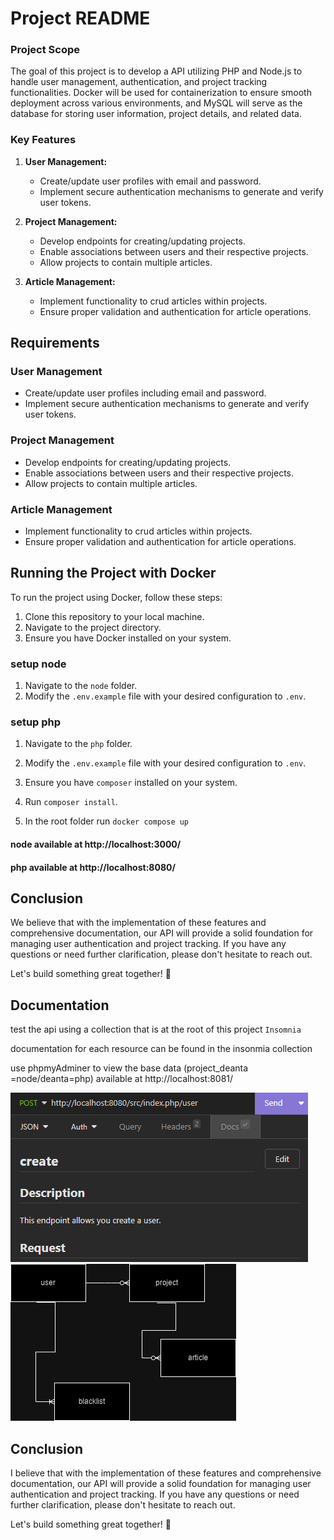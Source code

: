 # Project README

### Project Scope

The goal of this project is to develop a API utilizing PHP and Node.js to handle user management, authentication, and project tracking functionalities. Docker will be used for containerization to ensure smooth deployment across various environments, and MySQL will serve as the database for storing user information, project details, and related data.

### Key Features

1. **User Management:**

   - Create/update user profiles with email and password.
   - Implement secure authentication mechanisms to generate and verify user tokens.

2. **Project Management:**

   - Develop endpoints for creating/updating projects.
   - Enable associations between users and their respective projects.
   - Allow projects to contain multiple articles.

3. **Article Management:**
   - Implement functionality to crud articles within projects.
   - Ensure proper validation and authentication for article operations.

## Requirements

### User Management

- Create/update user profiles including email and password.
- Implement secure authentication mechanisms to generate and verify user tokens.

### Project Management

- Develop endpoints for creating/updating projects.
- Enable associations between users and their respective projects.
- Allow projects to contain multiple articles.

### Article Management

- Implement functionality to crud articles within projects.
- Ensure proper validation and authentication for article operations.

## Running the Project with Docker

To run the project using Docker, follow these steps:

1. Clone this repository to your local machine.
2. Navigate to the project directory.
3. Ensure you have Docker installed on your system.

### setup node

1. Navigate to the `node` folder.
2. Modify the `.env.example` file with your desired configuration to `.env`.

### setup php

1. Navigate to the `php` folder.
2. Modify the `.env.example` file with your desired configuration to `.env`.
3. Ensure you have `composer` installed on your system.
4. Run `composer install`.

5. In the root folder run `docker compose up`

#### node available at http://localhost:3000/

#### php available at http://localhost:8080/

## Conclusion

We believe that with the implementation of these features and comprehensive documentation, our API will provide a solid foundation for managing user authentication and project tracking. If you have any questions or need further clarification, please don't hesitate to reach out.

Let's build something great together! 🚀

## Documentation

test the api using a collection that is at the root of this project `Insomnia`

documentation for each resource can be found in the insonmia collection

use phpmyAdminer to view the base data (project_deanta =node/deanta=php)
available at http://localhost:8081/

![Alt text](image.png)
![Alt text](<Diagrama sem nome.drawio.png>)

## Conclusion

I believe that with the implementation of these features and comprehensive documentation, our API will provide a solid foundation for managing user authentication and project tracking. If you have any questions or need further clarification, please don't hesitate to reach out.

Let's build something great together! 🚀
